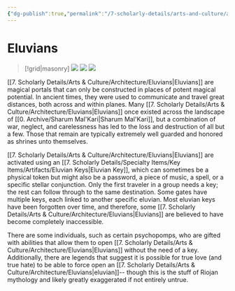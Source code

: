```yaml
---
{"dg-publish":true,"permalink":"/7-scholarly-details/arts-and-culture/architecture/eluvians/","noteIcon":""}
---
```


# Eluvians
>[!grid|masonry]
>![](https://i.imgur.com/QutL46x.jpeg)
>![](https://i.imgur.com/QsXLMyP.jpeg)
>![](https://i.imgur.com/8T4lhaE.jpeg)

[[7. Scholarly Details/Arts & Culture/Architecture/Eluvians\|Eluvians]] are magical portals that can only be constructed in places of potent magical potential. In ancient times, they were used to communicate and travel great distances, both across and within planes. Many [[7. Scholarly Details/Arts & Culture/Architecture/Eluvians\|Eluvians]] once existed across the landscape of [[0. Archive/Sharum Mal'Kari\|Sharum Mal'Kari]], but a combination of war, neglect, and carelessness has led to the loss and destruction of all but a few. Those that remain are typically extremely well guarded and honored as shrines unto themselves. 

[[7. Scholarly Details/Arts & Culture/Architecture/Eluvians\|Eluvians]] are activated using an [[7. Scholarly Details/Specialty Items/Key Items/Artifacts/Eluvian Keys\|Eluvian Key]], which can sometimes be a physical token but might also be a password, a piece of music, a spell, or a specific stellar conjunction. Only the first traveler in a group needs a key; the rest can follow through to the same destination. Some gates have multiple keys, each linked to another specific eluvian. Most eluvian keys have been forgotten over time, and therefore, some [[7. Scholarly Details/Arts & Culture/Architecture/Eluvians\|Eluvians]] are believed to have become completely inaccessible. 

There are some individuals, such as certain psychopomps, who are gifted with abilities that allow them to open [[7. Scholarly Details/Arts & Culture/Architecture/Eluvians\|Eluvians]] without the need of a key. Additionally, there are legends that suggest it is possible for true love (and true hate) to be able to force open an [[7. Scholarly Details/Arts & Culture/Architecture/Eluvians\|eluvian]]-- though this is the stuff of Riojan mythology and likely greatly exaggerated if not entirely untrue. 









